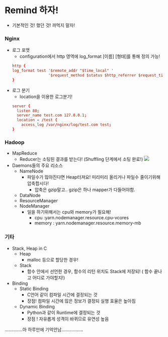# Remind 하자!
* 기본적인 것! 했던 것! 까먹지 말자!

### Nginx
* 로그 포맷
  * configuration에서 http 영역에 log_format [이름] [형태]를 통해 정의 가능!
  ```conf
  http {
  log_format test '$remote_addr "$time_local" '
                  '$request_method $status $http_referrer $request_time $upstream_response_time `;
  }
  ```
* 로그 분기
  * location을 이용한 로그분기!
  ```conf
  server {
    listen 80;
    server_name test.com 127.0.0.1;
    location = /test {
      access_log /var/nginx/log/test.com test;
  }
  ```

### Hadoop
* MapReduce
  * Reducer는 소팅된 결과를 받는다! (Shuffling 단계에서 소팅 완료!)
  ![](https://t1.daumcdn.net/cfile/tistory/2136A84B59381A8428)
* Daemons들의 주요 리소스
  * NameNode
    * 파일수가 많아진다면 Heap터져요! 미리미리 올리거나 파일수 줄이기위해 압축합시다!
      * 압축은 gzip말고.. gzip은 하나 mapper가 다들어야함.
  * DataNode
  * ResourceManager
  * NodeManager
    * 일을 하기위해서는 cpu와 memory가 필요해!
      * cpu :yarn.nodemanager.resource.cpu-vcores
      * memory : yarn.nodemanager.resource.memory-mb
      
### 기타
* Stack, Heap in C
  * Heap
    * malloc 등으로 할당한 경우!
  * Stack
    * 함수 안에서 선언한 경우, 함수의 리턴 위치도 Stack에 저장되! ( 함수 끝나고 어디로 가야할지!)
* Binding
  * Static Binding
    * C언어 같이 컴파일 시간에 결정되는 것
    * 장점! 컴파일 시간에 많은 정보가 결정되 실행 효율은 높아짐
  * Dynamic Binding
    * Python과 같이 Runtime에 결정되는 것
    * 장점 ! 자유롭게 성격이 바뀌므로 유연성 높음
    
    
..............아 하루만에 기억안남.................
